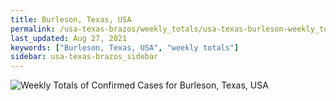 ```yaml
---
title: Burleson, Texas, USA
permalink: /usa-texas-brazos/weekly_totals/usa-texas-burleson-weekly_totals.html
last_updated: Aug 27, 2021
keywords: ["Burleson, Texas, USA", "weekly totals"]
sidebar: usa-texas-brazos_sidebar
---
```


![Weekly Totals of Confirmed Cases for Burleson, Texas, USA](/covid_tracker/images/graphs/usa-texas-burleson-weekly_totals_graph.png)
